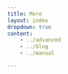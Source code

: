```yaml
---
title: More 
layout: index
dropdown: true
content:
    - ../advanced
    - ../blog 
    - ../manual

---
```

